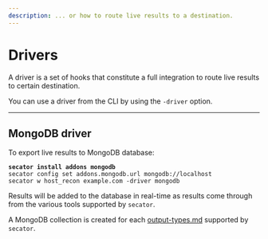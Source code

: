 ```yaml
---
description: ... or how to route live results to a destination.
---
```


# Drivers

A driver is a set of hooks that constitute a full integration to route live results to certain destination.

You can use a driver from the CLI by using the `-driver` option.

***

## MongoDB driver

To export live results to MongoDB database:

<pre class="language-bash"><code class="lang-bash"><strong>secator install addons mongodb
</strong>secator config set addons.mongodb.url mongodb://localhost
secator w host_recon example.com -driver mongodb
</code></pre>

Results will be added to the database in real-time as results come through from the various tools supported by `secator`.&#x20;

A MongoDB collection is created for each [output-types.md](output-types.md "mention") supported by `secator`.
